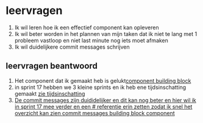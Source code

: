 <h1>leervragen</h1>

<ol>
<li>
    Ik wil leren hoe ik een effectief component kan opleveren


</li>
<li>Ik wil beter worden in het plannen van mijn taken dat ik niet te lang met 1 probleem vastloop  
en niet last minute nog iets moet afmaken

</li>

<li>
    Ik wil duidelijkere commit messages schrijven
</li>



</ol>


<h2>leervragen beantwoord</h2>
<ol>
    <li>Het component dat ik gemaakt heb is gelukt<a href="https://github.com/yujing-student/component-building-block">component building block</a>
    </li>
    <li>in sprint 17 hebben we 3 kleine sprints en ik heb ene tijdsinschatting gemaakt <a href="https://github.com/fdnd-agency/voorhoede/issues/125#issuecomment-2520079573">zie tijdsinschatting</li>
      <li>De commit messages zijn duididelijker en dit kan nog beter en hier wil ik in sprint 17 mee verder en een # referentie erin zetten zodat ik snel het overzicht kan zien <a href="https://github.com/yujing-student/component-building-block/commits/main/">commit messages building block component</a>
    </li>
       
</ol>
